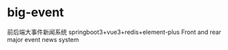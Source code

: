 # big-event
前后端大事件新闻系统 springboot3+vue3+redis+element-plus   Front and rear major event news system
